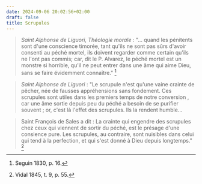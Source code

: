 ```yaml
---
date: 2024-09-06 20:02:56+02:00
draft: false
title: Scrupules
---
```





> *Saint Alphonse de Liguori, Théologie morale* : "... quand les pénitents sont d'une conscience timorée, tant qu'ils ne sont pas sûrs d'avoir consenti au péché mortel, ils doivent regarder comme certain qu'ils ne l'ont pas commis; car, dit le P. Alvarez, le péché mortel est un monstre si horrible, qu'il ne peut entrer dans une âme qui aime Dieu, sans se faire évidemment connaître." [^1]

[^1]: Seguin 1830, p. 16.

> *Saint Alphonse de Liguori* : "Le scrupule n'est qu'une vaine crainte de pêcher, née de fausses appréhensions sans fondement. Ces scrupules sont utiles dans les premiers temps de notre conversion , car une âme sortie depuis peu du péché a besoin de se purifier souvent ; or, c'est là l'effet des scrupules. Ils la rendent humble...

> Saint François de Sales a dit : La crainte qui engendre des scrupules chez ceux qui viennent de sortir du péché, est le présage d'une consience pure. Les scrupules, au contraire, sont nuisibles dans celui qui tend à la perfection, et qui s'est donné à Dieu depuis longtemps." [^2]

[^2]: Vidal 1845, t. 9, p. 55.

